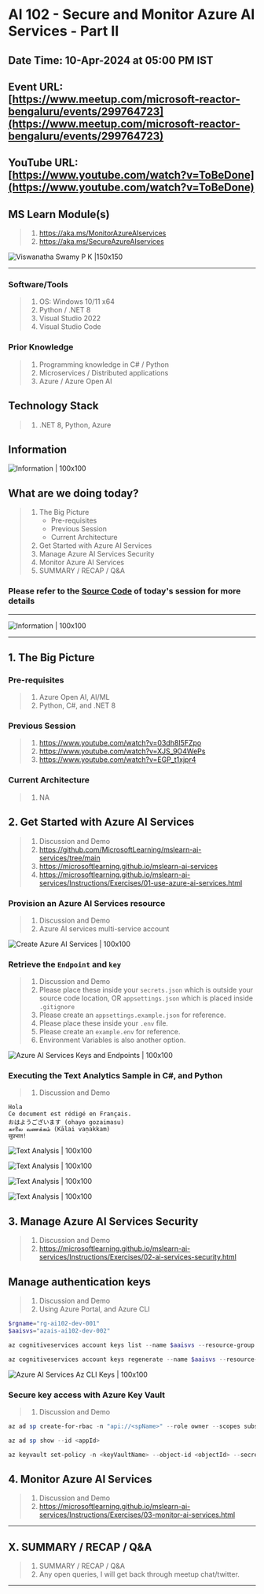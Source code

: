 # AI 102 - Secure and Monitor Azure AI Services - Part II

## Date Time: 10-Apr-2024 at 05:00 PM IST

## Event URL: [https://www.meetup.com/microsoft-reactor-bengaluru/events/299764723](https://www.meetup.com/microsoft-reactor-bengaluru/events/299764723)

## YouTube URL: [https://www.youtube.com/watch?v=ToBeDone](https://www.youtube.com/watch?v=ToBeDone)

## MS Learn Module(s)

> 1. <https://aka.ms/MonitorAzureAIservices>
> 1. <https://aka.ms/SecureAzureAIservices>

![Viswanatha Swamy P K |150x150](./Documentation/Images/ViswanathaSwamyPK.PNG)

---

### Software/Tools

> 1. OS: Windows 10/11 x64
> 1. Python / .NET 8
> 1. Visual Studio 2022
> 1. Visual Studio Code

### Prior Knowledge

> 1. Programming knowledge in C# / Python
> 1. Microservices / Distributed applications
> 1. Azure / Azure Open AI

## Technology Stack

> 1. .NET 8, Python, Azure

## Information

![Information | 100x100](../Documentation/Images/Information.PNG)

## What are we doing today?

> 1. The Big Picture
>    - Pre-requisites
>    - Previous Session
>    - Current Architecture
> 1. Get Started with Azure AI Services
> 1. Manage Azure AI Services Security
> 1. Monitor Azure AI Services
> 1. SUMMARY / RECAP / Q&A

### Please refer to the [**Source Code**](https://github.com/vishipayyallore/aiml-2024/tree/main/ai102demos/TextAnalyticsDemos) of today's session for more details

---

![Information | 100x100](../Documentation/Images/SeatBelt.PNG)

---

## 1. The Big Picture

### Pre-requisites

> 1. Azure Open AI, AI/ML
> 1. Python, C#, and .NET 8

### Previous Session

> 1. <https://www.youtube.com/watch?v=03dh8I5FZpo>
> 1. <https://www.youtube.com/watch?v=XJS_9O4WePs>
> 1. <https://www.youtube.com/watch?v=EGP_t1xjpr4>

### Current Architecture

> 1. NA

## 2. Get Started with Azure AI Services

> 1. Discussion and Demo
> 1. <https://github.com/MicrosoftLearning/mslearn-ai-services/tree/main>
> 1. <https://microsoftlearning.github.io/mslearn-ai-services>
> 1. <https://microsoftlearning.github.io/mslearn-ai-services/Instructions/Exercises/01-use-azure-ai-services.html>

### Provision an Azure AI Services resource

> 1. Discussion and Demo
> 1. Azure AI services multi-service account

![Create Azure AI Services | 100x100](./Documentation/Images/AAIServices_Create.PNG)

### Retrieve the `Endpoint` and `key`

> 1. Discussion and Demo
> 1. Please place these inside your `secrets.json` which is outside your source code location, OR `appsettings.json` which is placed inside `.gitignore`
> 1. Please create an `appsettings.example.json` for reference.
> 1. Please place these inside your `.env` file.
> 1. Please create an `example.env` for reference.
> 1. Environment Variables is also another option.

![Azure AI Services Keys and Endpoints | 100x100](./Documentation/Images/AAIServices_KeysAndEndpoints.PNG)

### Executing the Text Analytics Sample in C#, and Python

> 1. Discussion and Demo

```text
Hola
Ce document est rédigé en Français.
おはようございます (ohayo gozaimasu)
காலை வணக்கம் (Kālai vaṇakkam)
सुप्रभात!
```

![Text Analysis | 100x100](./Documentation/Images/AAIServices_TextAnalysis.PNG)

![Text Analysis | 100x100](./Documentation/Images/AAIServices_TextAnalysis_SdkClient.PNG)

![Text Analysis | 100x100](./Documentation/Images/AAIServices_TextAnalysis_RestClient.PNG)

![Text Analysis | 100x100](./Documentation/Images/AAIServices_TextAnalysis_Postman.PNG)

## 3. Manage Azure AI Services Security

> 1. Discussion and Demo
> 1. <https://microsoftlearning.github.io/mslearn-ai-services/Instructions/Exercises/02-ai-services-security.html>

## Manage authentication keys

> 1. Discussion and Demo
> 1. Using Azure Portal, and Azure CLI

```powershell
$rgname="rg-ai102-dev-001"
$aaisvs="azais-ai102-dev-002"

az cognitiveservices account keys list --name $aaisvs --resource-group $rgname

az cognitiveservices account keys regenerate --name $aaisvs --resource-group $rgname --key-name key1
```

![Azure AI Services Az CLI Keys | 100x100](./Documentation/Images/AAIServices_AzCLI_Keys.PNG)

### Secure key access with Azure Key Vault

> 1. Discussion and Demo

```powershell
az ad sp create-for-rbac -n "api://<spName>" --role owner --scopes subscriptions/<subscriptionId>/resourceGroups/<resourceGroup>

az ad sp show --id <appId>

az keyvault set-policy -n <keyVaultName> --object-id <objectId> --secret-permissions get list
```

## 4. Monitor Azure AI Services

> 1. Discussion and Demo
> 1. <https://microsoftlearning.github.io/mslearn-ai-services/Instructions/Exercises/03-monitor-ai-services.html>

---

## X. SUMMARY / RECAP / Q&A

> 1. SUMMARY / RECAP / Q&A
> 2. Any open queries, I will get back through meetup chat/twitter.

---

